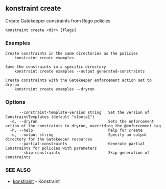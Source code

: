 ## konstraint create

Create Gatekeeper constraints from Rego policies

```
konstraint create <dir> [flags]
```

### Examples

```
Create constraints in the same directories as the policies
	konstraint create examples

Save the constraints in a specific directory
	konstraint create examples --output generated-constraints

Create constraints with the Gatekeeper enforcement action set to dryrun
	konstraint create examples --dryrun
```

### Options

```
      --constraint-template-version string   Set the version of ConstraintTemplates (default "v1beta1")
  -d, --dryrun                               Sets the enforcement action of the constraints to dryrun, overriding the @enforcement tag
  -h, --help                                 help for create
  -o, --output string                        Specify an output directory for the Gatekeeper resources
      --partial-constraints                  Generate partial Constraints for policies with parameters
      --skip-constraints                     Skip generation of constraints
```

### SEE ALSO

* [konstraint](konstraint.md)	 - Konstraint

